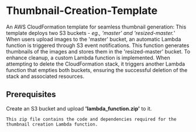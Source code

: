 
# Thumbnail-Creation-Template

An AWS CloudFormation template for seamless thumbnail generation: This template deploys two S3 buckets - *eg., 'master' and 'resized-master.*' When users upload images to the 'master' bucket, an automatic Lambda function is triggered through S3 event notifications. This function generates thumbnails of the images and stores them in the 'resized-master' bucket. To enhance cleanup, a custom Lambda function is implemented. When attempting to delete the CloudFormation stack, it triggers another Lambda function that empties both buckets, ensuring the successful deletion of the stack and associated resources.


## Prerequisites
Create an S3 bucket and upload **'lambda_function.zip'** to it. 
```
This zip file contains the code and dependencies required for the thumbnail creation Lambda function.
```
